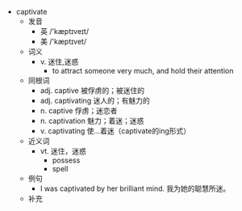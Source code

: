- captivate
  - 发音
    - 英 /'kæptɪveɪt/
    - 美 /'kæptɪvet/
  - 词义
    - v. 迷住,迷惑
      - to attract someone very much, and hold their attention
  - 同根词
    - adj. captive 被俘虏的；被迷住的
    - adj. captivating 迷人的；有魅力的
    - n. captive 俘虏；迷恋者
    - n. captivation 魅力；着迷；迷惑
    - v. captivating 使…着迷（captivate的ing形式）
  - 近义词
    - vt. 迷住，迷惑
      - possess
      - spell
  - 例句
    - I was captivated by her brilliant mind. 我为她的聪慧所迷。
  - 补充